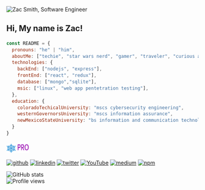![Zac Smith, Software Engineer][heroImage]
## Hi, My name is Zac!

```js
const README = {
  pronouns: "he" | "him",
  aboutMe: ["techie", "star wars nerd", "gamer", "traveler", "curious about life"],
  technologies: {
    backEnd: ["nodejs", "express"],
    frontEnd: ["react", "redux"],
    database: ["mongo","sqlite"],
    msic: ["linux", "web app pentetration testing"],
  },
  education: {
    coloradoTechicalUniversity: "mscs cybersecurity engineering",
    westernGovernorsUniversity: "mscs information assurance",
    newMexicoStateUniversity: "bs information and communication technology"
  }
}

```


<a href='https://archiveprogram.github.com/'><img src='https://raw.githubusercontent.com/acervenky/animated-github-badges/master/assets/acbadge.gif' width='25' height='25'></a> <a href='https://github.com/pricing'><img src='https://raw.githubusercontent.com/acervenky/animated-github-badges/master/assets/pro.gif' width='30' height='30'></a>

[<img src='https://cdn.jsdelivr.net/npm/simple-icons@3.0.1/icons/github.svg' alt='github' height='40'>](https://github.com/mrzacsmith)  [<img src='https://cdn.jsdelivr.net/npm/simple-icons@3.0.1/icons/linkedin.svg' alt='linkedin' height='40'>](https://www.linkedin.com/in/mrzacsmith/)  [<img src='https://cdn.jsdelivr.net/npm/simple-icons@3.0.1/icons/twitter.svg' alt='twitter' height='40'>](https://twitter.com/mrzacsmith)  [<img src='https://cdn.jsdelivr.net/npm/simple-icons@3.0.1/icons/youtube.svg' alt='YouTube' height='40'>](https://www.youtube.com/channel/zacsmith)  [<img src='https://cdn.jsdelivr.net/npm/simple-icons@3.0.1/icons/medium.svg' alt='medium' height='40'>](https://medium.com/@mrzacsmith)  [<img src='https://cdn.jsdelivr.net/npm/simple-icons@3.0.1/icons/npm.svg' alt='npm' height='40'>](https://www.npmjs.com/~mrzacsmith) 

![GitHub stats](https://github-readme-stats.vercel.app/api?username=mrzacsmith&show_icons=true)  
![Profile views](https://gpvc.arturio.dev/mrzacsmith) 

[heroImage]: https://res.cloudinary.com/devsec/image/upload/v1600191424/software_engineer_zac_final_cv6m2h.png

